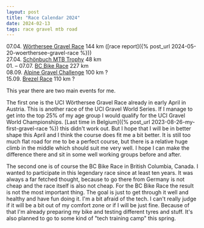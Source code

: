 ```yaml
---
layout: post
title: "Race Calendar 2024"
date: 2024-02-13
tags: race gravel mtb road
---
```


07.04. [Wörthersee Gravel Race](https://www.woerthersee-gravel.com) 144 km ([race report]({% post_url 2024-05-20-woerthersee-gravel-race %}))  
27.04. [Schönbuch MTB Trophy](https://www.eventservice-stahl.de/veranstaltungen/schönbuch-trophy/) 48 km  
01\. – 07.07. [BC Bike Race](https://bcbikerace.com/) 227 km  
08.09. [Alpine Gravel Challenge](https://alpine-gravel-challenge.ch/) 100 km ?  
15.09. [Brezel Race](https://www.brezelrace.de/brezelrace/) 110 km ?

This year there are two main events for me.

The first one is the UCI Wörthersee Gravel Race already in early April in Austria. This is another race of the UCI Gravel World Series. If I manage to get into the top 25% of my age group I would qualify for the UCI Gravel World Championships. [Last time in Belgium]({% post_url 2023-08-26-my-first-gravel-race %}) this didn't work out. But I hope that I will be in better shape this April and I think the course does fit me a bit better. It is still too much flat road for me to be a perfect course, but there is a relative huge climb in the middle which should suit me very well. I hope I can make the difference there and sit in some well working groups before and after.

The second one is of course the BC Bike Race in British Columbia, Canada. I wanted to participate in this legendary race since at least ten years. It was always a far fetched thought, because to go there from Germany is not cheap and the race itself is also not cheap. For the BC Bike Race the result is not the most important thing. The goal is just to get through it well and healthy and have fun doing it. I'm a bit afraid of the tech. I can't really judge if it will be a bit out of my comfort zone or if I will be just fine. Because of that I'm already preparing my bike and testing different tyres and stuff. It's also planned to go to some kind of "tech training camp" this spring.
